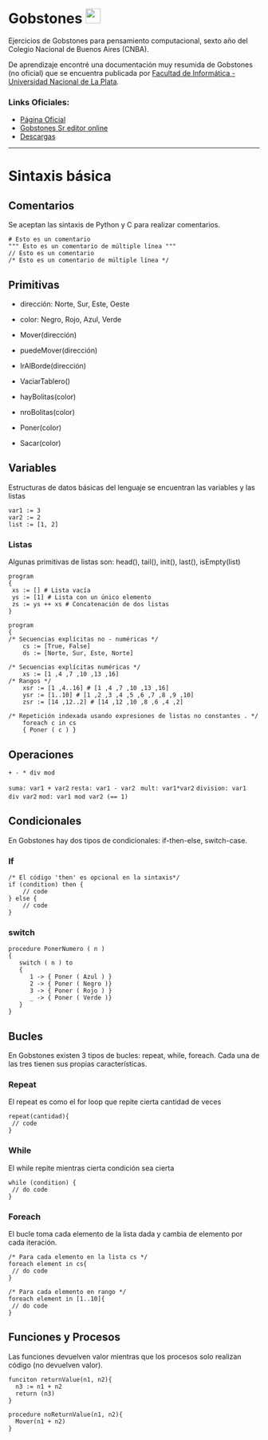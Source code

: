<h1> Gobstones <img src="https://gobstones.github.io/gobstones-web/images/logo.png" width="30"/></h1>

Ejercicios de Gobstones para pensamiento computacional, sexto año del Colegio Nacional de Buenos Aires (CNBA). 

De aprendizaje encontré una documentación muy resumida de Gobstones (no oficial) que se encuentra publicada por [Facultad de Informática - Universidad Nacional de La Plata](https://sedici.unlp.edu.ar/bitstream/handle/10915/63353/Documento_completo.pdf-PDFA.pdf?sequence=1&isAllowed=y).

### **Links Oficiales**:
- [Página Oficial](https://gobstones.github.io/)
- [Gobstones Sr editor online](https://gobstones.github.io/gobstones-sr/)
- [Descargas](https://github.com/gobstones/gobstones-web-desktop/releases)

---

# Sintaxis básica

## Comentarios
Se aceptan las sintaxis de Python y C para realizar comentarios.

```
# Esto es un comentario
""" Esto es un comentario de múltiple línea """
// Esto es un comentario
/* Esto es un comentario de múltiple línea */ 
```


## Primitivas
- dirección: Norte, Sur, Este, Oeste
- color: Negro, Rojo, Azul, Verde
 
- Mover(dirección)
- puedeMover(dirección)
- IrAlBorde(dirección)
- VaciarTablero()
- hayBolitas(color)
- nroBolitas(color)
- Poner(color)
- Sacar(color)


## Variables
Estructuras de datos básicas del lenguaje se encuentran las variables y las listas
```
var1 := 3
var2 := 2
list := [1, 2]
```

### Listas
Algunas primitivas de listas son: head(), tail(), init(), last(), isEmpty(list)
```
program
{
 xs := [] # Lista vacía
 ys := [1] # Lista con un único elemento
 zs := ys ++ xs # Concatenación de dos listas
}
```
```
program
{
/* Secuencias explícitas no - numéricas */
    cs := [True, False]
    ds := [Norte, Sur, Este, Norte]

/* Secuencias explícitas numéricas */
    xs := [1 ,4 ,7 ,10 ,13 ,16]
/* Rangos */
    xsr := [1 ,4..16] # [1 ,4 ,7 ,10 ,13 ,16]
    ysr := [1..10] # [1 ,2 ,3 ,4 ,5 ,6 ,7 ,8 ,9 ,10]
    zsr := [14 ,12..2] # [14 ,12 ,10 ,8 ,6 ,4 ,2]

/* Repetición indexada usando expresiones de listas no constantes . */
    foreach c in cs
    { Poner ( c ) }
```


## Operaciones
```
+ - * div mod
```
```suma: var1 + var2``` ```resta: var1 - var2 ``` ```mult: var1*var2``` ```division: var1 div var2``` ```mod: var1 mod var2 (== 1)```


## Condicionales
En Gobstones hay dos tipos de condicionales: if-then-else, switch-case.

### If
```
/* El código 'then' es opcional en la sintaxis*/
if (condition) then {
    // code
} else {
    // code
}
```

### switch
```
procedure PonerNumero ( n )
{
   switch ( n ) to
   {
      1 -> { Poner ( Azul ) }
      2 -> { Poner ( Negro )}
      3 -> { Poner ( Rojo ) }
      _ -> { Poner ( Verde )}
   }
}
```


## Bucles
En Gobstones existen 3 tipos de bucles: repeat, while, foreach. Cada una de las tres tienen sus propias características.

### Repeat
El repeat es como el for loop que repite cierta cantidad de veces
```
repeat(cantidad){
 // code
}
```

### While
El while repite mientras cierta condición sea cierta
```
while (condition) {
 // do code
}
```

### Foreach
El bucle toma cada elemento de la lista dada y cambia de elemento por cada iteración.
```
/* Para cada elemento en la lista cs */
foreach element in cs{
 // do code
}

/* Para cada elemento en rango */
foreach element in [1..10]{
 // do code
}
```


## Funciones y Procesos
Las funciones devuelven valor mientras que los procesos solo realizan código (no devuelven valor).
```
funciton returnValue(n1, n2){
  n3 := n1 + n2
  return (n3)
}
```
```
procedure noReturnValue(n1, n2){
  Mover(n1 + n2)
}
```
